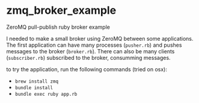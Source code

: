 zmq_broker_example
==================

ZeroMQ pull-publish ruby broker example

I needed to make a small broker using ZeroMQ between some applications. The first application can have many processes (`pusher.rb`) and pushes messages to the broker (`broker.rb`). There can also be many clients (`subscriber.rb`) subscribed to the broker, consumming messages.

to try the application, run the following commands (tried on osx):

* `brew install zmq`
* `bundle install`
* `bundle exec ruby app.rb`
